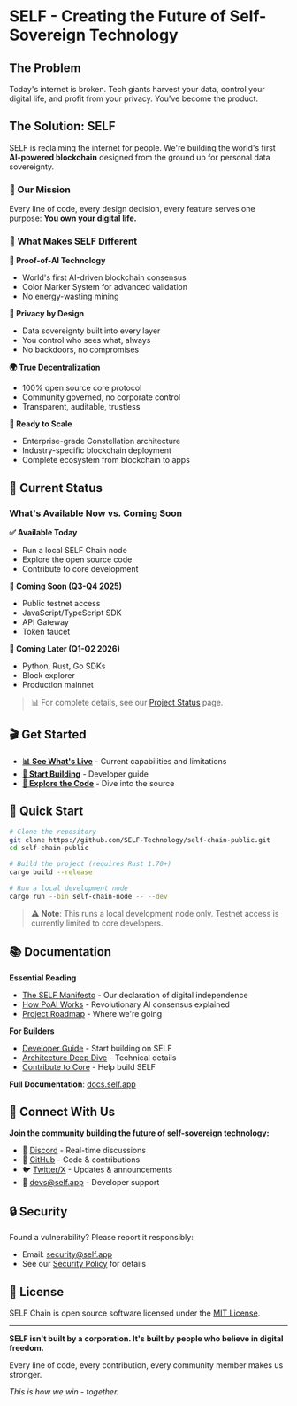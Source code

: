 # SELF - Creating the Future of Self-Sovereign Technology

## The Problem

Today's internet is broken. Tech giants harvest your data, control your digital life, and profit from your privacy. You've become the product.

## The Solution: SELF

SELF is reclaiming the internet for people. We're building the world's first **AI-powered blockchain** designed from the ground up for personal data sovereignty.

### 🎯 Our Mission

Every line of code, every design decision, every feature serves one purpose: **You own your digital life.**

### 🚀 What Makes SELF Different

**🤖 Proof-of-AI Technology**
- World's first AI-driven blockchain consensus
- Color Marker System for advanced validation
- No energy-wasting mining

**🔐 Privacy by Design**
- Data sovereignty built into every layer
- You control who sees what, always
- No backdoors, no compromises

**🌍 True Decentralization**
- 100% open source core protocol
- Community governed, no corporate control
- Transparent, auditable, trustless

**🚀 Ready to Scale**
- Enterprise-grade Constellation architecture
- Industry-specific blockchain deployment
- Complete ecosystem from blockchain to apps

## 🚦 Current Status

### What's Available Now vs. Coming Soon

**✅ Available Today**
- Run a local SELF Chain node
- Explore the open source code
- Contribute to core development

**🔄 Coming Soon (Q3-Q4 2025)**
- Public testnet access
- JavaScript/TypeScript SDK
- API Gateway
- Token faucet

**📅 Coming Later (Q1-Q2 2026)**  
- Python, Rust, Go SDKs
- Block explorer
- Production mainnet

> 📊 For complete details, see our [Project Status](docs/project-status/index.md) page.

## 🎬 Get Started

- **[📊 See What's Live](docs/project-status/index.md)** - Current capabilities and limitations
- **[🚀 Start Building](docs/building-on-self/getting-started.md)** - Developer guide
- **[🐙 Explore the Code](https://github.com/SELF-Technology/self-chain-public)** - Dive into the source

## 🏃 Quick Start

```bash
# Clone the repository
git clone https://github.com/SELF-Technology/self-chain-public.git
cd self-chain-public

# Build the project (requires Rust 1.70+)
cargo build --release

# Run a local development node
cargo run --bin self-chain-node -- --dev
```

> ⚠️ **Note**: This runs a local development node only. Testnet access is currently limited to core developers.

## 📚 Documentation

**Essential Reading**
- [The SELF Manifesto](docs/about-self/manifesto.md) - Our declaration of digital independence
- [How PoAI Works](docs/technical-docs/PoAI/Proof-of-AI.md) - Revolutionary AI consensus explained
- [Project Roadmap](docs/roadmap/Introduction.md) - Where we're going

**For Builders**
- [Developer Guide](docs/building-on-self/getting-started.md) - Start building on SELF
- [Architecture Deep Dive](docs/technical-docs/self-chain/SELF_Chain_Architecture.md) - Technical details
- [Contribute to Core](docs/developing-self/index.md) - Help build SELF

**Full Documentation**: [docs.self.app](https://docs.self.app)

## 🤝 Connect With Us

**Join the community building the future of self-sovereign technology:**

- 💬 [Discord](https://discord.gg/WdMdVpA4C8) - Real-time discussions
- 🐙 [GitHub](https://github.com/SELF-Technology) - Code & contributions
- 🐦 [Twitter/X](https://x.com/self_hq) - Updates & announcements
- 📧 [devs@self.app](mailto:devs@self.app) - Developer support

## 🔒 Security

Found a vulnerability? Please report it responsibly:
- Email: security@self.app
- See our [Security Policy](SECURITY.md) for details

## 📄 License

SELF Chain is open source software licensed under the [MIT License](LICENSE).

---

**SELF isn't built by a corporation. It's built by people who believe in digital freedom.**

Every line of code, every contribution, every community member makes us stronger.

*This is how we win - together.*
